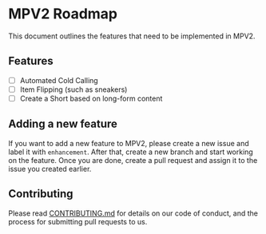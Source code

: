 # MPV2 Roadmap

This document outlines the features that need to be implemented in MPV2.

## Features

- [ ] Automated Cold Calling
- [ ] Item Flipping (such as sneakers)
- [ ] Create a Short based on long-form content

## Adding a new feature

If you want to add a new feature to MPV2, please create a new issue and label it with `enhancement`. After that, create a new branch and start working on the feature. Once you are done, create a pull request and assign it to the issue you created earlier.

## Contributing

Please read [CONTRIBUTING.md](CONTRIBUTING.md) for details on our code of conduct, and the process for submitting pull requests to us.
